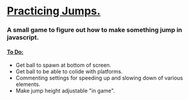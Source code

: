 <h1><ins>Practicing Jumps.</ins></h1>
<h3>A small game to figure out how to make something jump in javascript. </h3>
<h4><ins>To Do:</ins></h4>
<ul>
  <li>Get ball to spawn at bottom of screen.</li>
   <li>Get ball to be able to colide with platforms.</li>
  <li>Commenting settings for speeding up and slowing down of various elements.</li>
  <li>Make jump height adjustable "in game".</li>
</ul>
